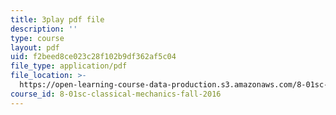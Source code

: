 ```yaml
---
title: 3play pdf file
description: ''
type: course
layout: pdf
uid: f2beed8ce023c28f102b9df362af5c04
file_type: application/pdf
file_location: >-
  https://open-learning-course-data-production.s3.amazonaws.com/8-01sc-classical-mechanics-fall-2016/f2beed8ce023c28f102b9df362af5c04_ThP6wQkf5ec.pdf
course_id: 8-01sc-classical-mechanics-fall-2016
---
```

